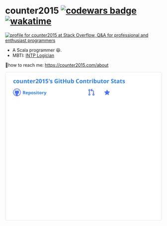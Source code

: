 # counter2015 [![codewars badge](https://www.codewars.com/users/counter2015/badges/micro)](https://www.codewars.com/users/counter2015/) [![wakatime](https://wakatime.com/badge/user/1ee3440e-9e6f-4acc-a755-a4ca12dd6424.svg)](https://wakatime.com/@1ee3440e-9e6f-4acc-a755-a4ca12dd6424)
<a href="https://stackoverflow.com/users/10428392/counter2015"><img src="https://stackoverflow.com/users/flair/10428392.png" width="208" height="58" alt="profile for counter2015 at Stack Overflow, Q&amp;A for professional and enthusiast programmers" title="profile for counter2015 at Stack Overflow, Q&amp;A for professional and enthusiast programmers"></a>

- A Scala programmer :satisfied:.
- MBTI: [INTP Logician](https://www.16personalities.com/intp-personality)



:bell:how to reach me: https://counter2015.com/about

![github-contributor-stats](github-contributor-stats.svg)
